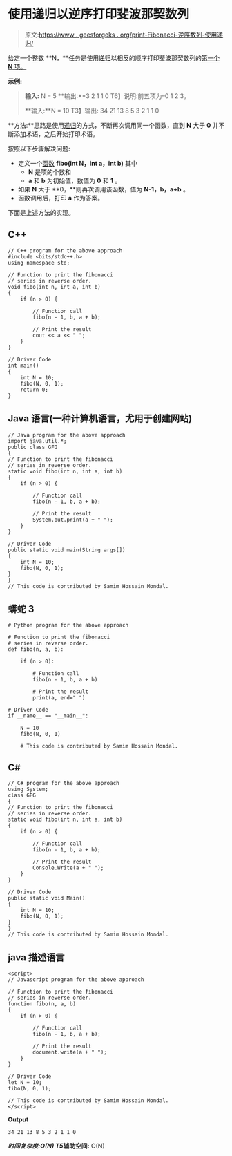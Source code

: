 # 使用递归以逆序打印斐波那契数列

> 原文:[https://www . geesforgeks . org/print-Fibonacci-逆序数列-使用递归/](https://www.geeksforgeeks.org/print-fibonacci-series-in-reverse-order-using-recursion/)

给定一个整数 **N，**任务是使用[递归](https://www.geeksforgeeks.org/recursion/)以相反的顺序打印斐波那契数列的[第一个 **N** 项。](https://www.geeksforgeeks.org/print-fibonacci-series-reverse-order/)

**示例:**

> **输入:** N = 5
> **输出:**3 2 1 1 0
> T6】说明:前五项为–0 1 2 3。
> 
> **输入:**N = 10
> T3】输出: 34 21 13 8 5 3 2 1 1 0

**方法:**思路是使用[递归](https://www.geeksforgeeks.org/recursion/)的方式，不断再次调用同一个函数，直到 **N** 大于 **0** 并不断添加术语，之后开始打印术语。

按照以下步骤解决问题:

*   定义一个[函数](https://www.geeksforgeeks.org/functions-in-c/) **fibo(int N，int a，int b)** 其中
    *   **N** 是项的个数和
    *   **a** 和 **b** 为初始值，数值为 **0** 和 **1** 。
*   如果 **N** 大于 **0，**则再次调用该函数，值为 **N-1，b，a+b** 。
*   函数调用后，打印 **a** 作为答案。

下面是上述方法的实现。

## C++

```
// C++ program for the above approach
#include <bits/stdc++.h>
using namespace std;

// Function to print the fibonacci
// series in reverse order.
void fibo(int n, int a, int b)
{
    if (n > 0) {

        // Function call
        fibo(n - 1, b, a + b);

        // Print the result
        cout << a << " ";
    }
}

// Driver Code
int main()
{
    int N = 10;
    fibo(N, 0, 1);
    return 0;
}
```

## Java 语言(一种计算机语言，尤用于创建网站)

```
// Java program for the above approach
import java.util.*;
public class GFG
{
// Function to print the fibonacci
// series in reverse order.
static void fibo(int n, int a, int b)
{
    if (n > 0) {

        // Function call
        fibo(n - 1, b, a + b);

        // Print the result
        System.out.print(a + " ");
    }
}

// Driver Code
public static void main(String args[])
{
    int N = 10;
    fibo(N, 0, 1);
}
}
// This code is contributed by Samim Hossain Mondal.
```

## 蟒蛇 3

```
# Python program for the above approach

# Function to print the fibonacci
# series in reverse order.
def fibo(n, a, b):

    if (n > 0):

        # Function call
        fibo(n - 1, b, a + b)

        # Print the result
        print(a, end=" ")

# Driver Code
if __name__ == "__main__":

    N = 10
    fibo(N, 0, 1)

    # This code is contributed by Samim Hossain Mondal.
```

## C#

```
// C# program for the above approach
using System;
class GFG
{
// Function to print the fibonacci
// series in reverse order.
static void fibo(int n, int a, int b)
{
    if (n > 0) {

        // Function call
        fibo(n - 1, b, a + b);

        // Print the result
        Console.Write(a + " ");
    }
}

// Driver Code
public static void Main()
{
    int N = 10;
    fibo(N, 0, 1);
}
}
// This code is contributed by Samim Hossain Mondal.
```

## java 描述语言

```
<script>
// Javascript program for the above approach

// Function to print the fibonacci
// series in reverse order.
function fibo(n, a, b)
{
    if (n > 0) {

        // Function call
        fibo(n - 1, b, a + b);

        // Print the result
        document.write(a + " ");
    }
}

// Driver Code
let N = 10;
fibo(N, 0, 1);

// This code is contributed by Samim Hossain Mondal.
</script>
```

**Output**

```
34 21 13 8 5 3 2 1 1 0 
```

***时间复杂度:**O(N)*
T5**辅助空间:** O(N)